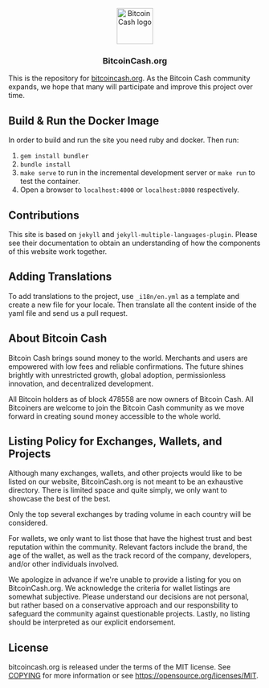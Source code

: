 <p align="center">
  <a href="https://getbootstrap.com/">
    <img src="https://www.bitcoincash.org/media-kit/4-bitcoin-cash-logo-flag-small.png" alt="Bitcoin Cash logo" height="72">
  </a>
</p>

<h3 align="center">BitcoinCash.org</h3>

This is the repository for [bitcoincash.org](https://bitcoincash.org). As the Bitcoin Cash community expands, we hope that many will participate and improve this project over time.

Build & Run the Docker Image
----------------------------

In order to build and run the site you need ruby and docker. Then run:

1. `gem install bundler`
2. `bundle install`
3. `make serve` to run in the incremental development server or `make run` to test the container.
4. Open a browser to `localhost:4000` or `localhost:8080` respectively.

Contributions
-------------

This site is based on `jekyll` and `jekyll-multiple-languages-plugin`.
Please see their documentation to obtain an understanding of how the components of this website work together.

Adding Translations
-------------------

To add translations to the project, use `_i18n/en.yml` as a template and create a new file for your locale. Then translate all the content inside of the yaml file and send us a pull request.

About Bitcoin Cash
------------------

Bitcoin Cash brings sound money to the world.  Merchants and users are empowered with low fees and reliable confirmations. The future shines brightly with unrestricted growth, global adoption, permissionless innovation, and decentralized development.

All Bitcoin holders as of block 478558 are now owners of Bitcoin Cash. All Bitcoiners are welcome to join the Bitcoin Cash community as we move forward in creating sound money accessible to the whole world.

Listing Policy for Exchanges, Wallets, and Projects
---------------------------------------------------

Although many exchanges, wallets, and other projects would like to be listed on our website, BitcoinCash.org is not meant to be an exhaustive directory.
There is limited space and quite simply, we only want to showcase the best of the best.

Only the top several exchanges by trading volume in each country will be considered.

For wallets, we only want to list those that have the highest trust and best reputation within the community.
Relevant factors include the brand, the age of the wallet, as well as the track record of the company, developers, and/or other individuals involved.

We apologize in advance if we're unable to provide a listing for you on BitcoinCash.org.
We acknowledge the criteria for wallet listings are somewhat subjective.
Please understand our decisions are not personal, but rather based on a conservative approach and our responsbility to safeguard the community against questionable projects.
Lastly, no listing should be interpreted as our explicit endorsement.

License
-------

bitcoincash.org is released under the terms of the MIT license. See [COPYING](COPYING) for more
information or see https://opensource.org/licenses/MIT.
